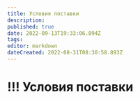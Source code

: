 ```yaml
---
title: Условия поставки
description: 
published: true
date: 2022-09-13T19:33:06.094Z
tags: 
editor: markdown
dateCreated: 2022-08-31T08:30:58.893Z
---
```


# !!! Условия поставки

